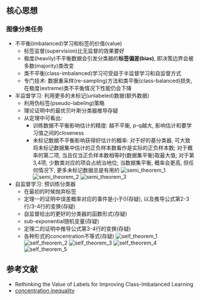 ## 核心思想
### 图像分类任务
- 不平衡(imbalanced)学习和标签的价值(value)
	- 标签监督(supervision)比无监督的效果要好
	- 极度(heavily)不平衡数据会引发分类器的**标签偏差(bias)**, 即决策边界会被多数(majority)类改变
	- 类不平衡(class-imbalanced)学习可受益于半监督学习和自监督方式
	- 专门技术: 数据重采样(re-sampling)方法和类平衡(class-balanced)损失, 在极度(extreme)类不平衡情况下性能仍会下降
- 半监督学习: 利用更多的未标记(unlabeled)数据(额外数据)
	- 利用伪标签(pseudo-labeling)策略
	- 理论证明中的最优贝叶斯分类器推导存疑
	- 从定理中可看出: 
		- 训练数据不平衡影响估计的精度: 越不平衡, p-q越大, 影响估计和要学习值之间的closeness
		- 未标记数据不平衡影响获得好估计的概率: 对于好的基分类器, 可大致将未标记数据集中估计的正负样本数看作是实际的正负样本数; 对于概率的第二项, 当且仅当正负样本数相等时(数据集平衡)取最大值; 对于第3,4项, 少数类对应的项会占统治地位; 当数据集平衡, 概率会更高, 但任何情况下, 更多未标记数据总是有用的
![semi_theorem_1](images/semi_theorem_1.jpg)
![semi_theorem_2](images/semi_theorem_2.jpg)
![semi_theorem_3](images/semi_theorem_3.jpg)
- 自监督学习: 预训练分类器
	- 在最初的时候抛弃标签
	- 定理一的证明中误差概率对应的事件是小于0(存疑), 以及推导公式第2-3行/3-4行的变换(存疑)
	- 自监督给出的更好的分类器的函数形式(存疑)
	- sub-exponential随机变量(存疑)
	- 定理二的证明中推导公式第3-4行的变换(存疑)
	- 各种形式的concentration不等式(存疑)
![self_theorem_1](images/self_theorem_1.jpg)
![self_theorem_2](images/self_theorem_2.jpg)
![self_theorem_3](images/self_theorem_3.jpg)
![self_theorem_4](images/self_theorem_4.jpg)
![self_theorem_5](images/self_theorem_5.jpg)


## 参考文献
- Rethinking the Value of Labels for Improving Class-Imbalanced Learning
- [concentration inequality](https://www.stat.berkeley.edu/~mjwain/stat210b/Chap2_TailBounds_Jan22_2015.pdf)